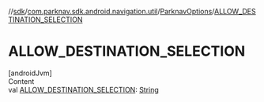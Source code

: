 //[sdk](../../../index.md)/[com.parknav.sdk.android.navigation.util](../index.md)/[ParknavOptions](index.md)/[ALLOW_DESTINATION_SELECTION](-a-l-l-o-w_-d-e-s-t-i-n-a-t-i-o-n_-s-e-l-e-c-t-i-o-n.md)



# ALLOW_DESTINATION_SELECTION  
[androidJvm]  
Content  
val [ALLOW_DESTINATION_SELECTION](-a-l-l-o-w_-d-e-s-t-i-n-a-t-i-o-n_-s-e-l-e-c-t-i-o-n.md): [String](https://developer.android.com/reference/kotlin/java/lang/String.html)  



